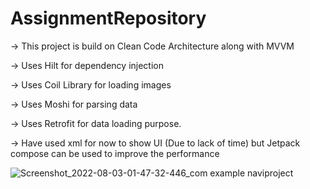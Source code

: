 # AssignmentRepository
-> This project is build on Clean Code Architecture along with MVVM

-> Uses Hilt for dependency injection

-> Uses Coil Library for loading images

-> Uses Moshi for parsing data

-> Uses Retrofit for data loading purpose.

-> Have used xml for now to show UI (Due to lack of time) but Jetpack compose can be used to improve the performance



![Screenshot_2022-08-03-01-47-32-446_com example naviproject](https://user-images.githubusercontent.com/42180940/182465793-611ca6df-68ff-4bc6-b279-514528eab4ac.jpg)
